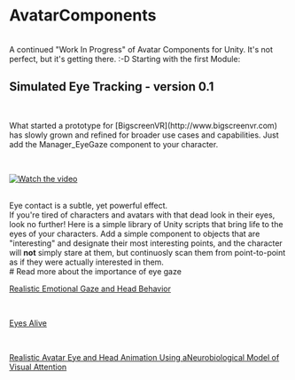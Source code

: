 # AvatarComponents
<br>
A continued "Work In Progress" of Avatar Components for Unity. It's not perfect, but it's getting there. :-D  Starting with the first Module:
<br>
<h2>Simulated Eye Tracking - version 0.1 </h2> 
<br>
<p>What started a prototype for [BigscreenVR](http://www.bigscreenvr.com) has slowly grown and refined for broader use cases and capabilities. Just add the Manager_EyeGaze component to your character.</p>
<br>

[![Watch the video](http://i3.ytimg.com/vi/nBdPiYsCH9w/maxresdefault.jpg)](https://youtu.be/nBdPiYsCH9w)

<br>
Eye contact is a subtle, yet powerful effect.
<br>
If you're tired of characters and avatars with that dead look in their eyes, look no further! Here is a simple library of Unity scripts that bring life to the eyes of your characters. Add a simple component to objects that are "interesting" and designate their most interesting points, and the character will <b>not</b> simply stare at them, but continuosly scan them from point-to-point as if they were actually interested in them.
<br>
# Read more about the importance of eye gaze
<br>

[Realistic Emotional Gaze and Head Behavior](https://link.springer.com/chapter/10.1007%2F978-3-642-16958-8_26)

<br>

[Eyes Alive](https://www.cis.upenn.edu/~badler/papers/EyesAlive.pdf)

<br>

[Realistic Avatar Eye and Head Animation Using aNeurobiological Model of Visual Attention](http://ilab.usc.edu/publications/doc/Itti_etal03spienn.pdf)

<br>
<br>
